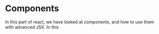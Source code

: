 # Components

In this part of react, we have looked at components, and how to use them with advanced JSX.
In this 